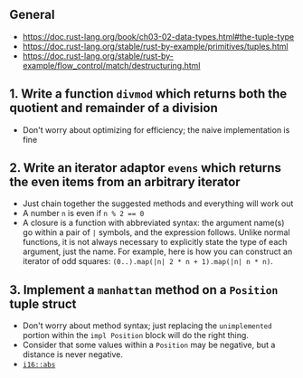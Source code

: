 ## General

- <https://doc.rust-lang.org/book/ch03-02-data-types.html#the-tuple-type>
- <https://doc.rust-lang.org/stable/rust-by-example/primitives/tuples.html>
- <https://doc.rust-lang.org/stable/rust-by-example/flow_control/match/destructuring.html>

## 1. Write a function `divmod` which returns both the quotient and remainder of a division

- Don't worry about optimizing for efficiency; the naive implementation is fine

## 2. Write an iterator adaptor `evens` which returns the even items from an arbitrary iterator

- Just chain together the suggested methods and everything will work out
- A number `n` is even if `n % 2 == 0`
- A closure is a function with abbreviated syntax: the argument name(s) go within a pair of `|` symbols, and the expression follows. Unlike normal functions, it is not always necessary to explicitly state the type of each argument, just the name. For example, here is how you can construct an iterator of odd squares: `(0..).map(|n| 2 * n + 1).map(|n| n * n)`.

## 3. Implement a `manhattan` method on a `Position` tuple struct

- Don't worry about method syntax; just replacing the `unimplemented` portion within the `impl Position` block will do the right thing.
- Consider that some values within a `Position` may be negative, but a distance is never negative.
- [`i16::abs`](https://doc.rust-lang.org/std/primitive.i16.html#method.abs)
